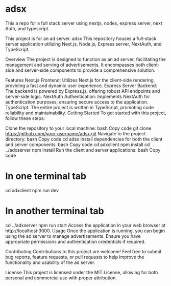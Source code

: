 # adsx
 This a repo for a full stack server using nextjs, nodes, express server, next Auth, and typescript. 

This project is for an ad server. 
adsx
This repository houses a full-stack server application utilizing Next.js, Node.js, Express server, NextAuth, and TypeScript.

Overview
The project is designed to function as an ad server, facilitating the management and serving of advertisements. It encompasses both client-side and server-side components to provide a comprehensive solution.

Features
Next.js Frontend: Utilizes Next.js for the client-side rendering, providing a fast and dynamic user experience.
Express Server Backend: The backend is powered by Express.js, offering robust API endpoints and server-side logic.
NextAuth Authentication: Implements NextAuth for authentication purposes, ensuring secure access to the application.
TypeScript: The entire project is written in TypeScript, promoting code reliability and maintainability.
Getting Started
To get started with this project, follow these steps:

Clone the repository to your local machine:
bash
Copy code
git clone https://github.com/your-username/adsx.git
Navigate to the project directory:
bash
Copy code
cd adsx
Install dependencies for both the client and server components:
bash
Copy code
cd adxclient
npm install
cd ../adxserver
npm install
Run the client and server applications:
bash
Copy code
# In one terminal tab
cd adxclient
npm run dev

# In another terminal tab
cd ../adxserver
npm run start
Access the application in your web browser at http://localhost:3000.
Usage
Once the application is running, you can begin using the ad server to manage advertisements. Ensure you have appropriate permissions and authentication credentials if required.

Contributing
Contributions to this project are welcome! Feel free to submit bug reports, feature requests, or pull requests to help improve the functionality and usability of the ad server.

License
This project is licensed under the MIT License, allowing for both personal and commercial use with proper attribution.